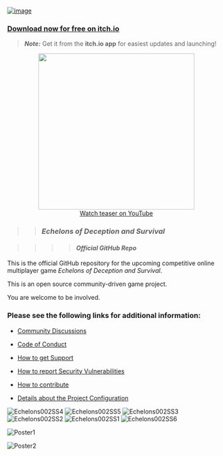 [![image](https://github.com/n8bot/Echelons/assets/22458343/6684b7f2-2b23-4eb0-8617-a7f49b44fbe1)](https://echelons.itch.io/echelons)

### [Download now for free on itch.io](https://echelons.itch.io/echelons)

> ***Note:*** Get it from the **itch.io app** for easiest updates and launching!

<p align="center">
<a href="https://www.youtube.com/watch?v=tjFhXySBIUQ">
<img src=https://user-images.githubusercontent.com/22458343/241268369-3e74631a-eae8-4fac-bf18-879d2cefa51a.png width=360><br />Watch teaser on YouTube</a>

</p>

>> ### *Echelons of Deception and Survival*

>>>> #### *Official GitHub Repo*

This is the official GitHub repository for the upcoming competitive online multiplayer game *Echelons of Deception and Survival*.

This is an open source community-driven game project. 

You are welcome to be involved.

### Please see the following links for additional information:

- [Community Discussions](https://github.com/n8bot/Echelons/discussions)

- [Code of Conduct](https://github.com/n8bot/Echelons/blob/main/.github/CODE_OF_CONDUCT.md)

- [How to get Support](https://github.com/n8bot/Echelons/blob/main/.github/SUPPORT.md)

- [How to report Security Vulnerabilities](https://github.com/n8bot/Echelons/security/policy)

- [How to contribute](https://github.com/n8bot/Echelons/blob/main/.github/CONTRIBUTING.md)

- [Details about the Project Configuration](https://github.com/n8bot/Echelons/wiki/Commission-New-Lyra-Starter-Game-Project)


![Echelons002SS4](https://github.com/n8bot/Echelons/assets/22458343/d817206a-b4db-4d12-9ecd-9af6a502b438)
![Echelons002SS5](https://github.com/n8bot/Echelons/assets/22458343/a2757599-2f0b-4247-9a46-bd5e2ccaf3ab)
![Echelons002SS3](https://github.com/n8bot/Echelons/assets/22458343/519c9376-e0b8-485f-8bfa-d5b0e4d9e19d)
![Echelons002SS2](https://github.com/n8bot/Echelons/assets/22458343/fa156a9e-c646-404b-b166-25d7edf59f58)
![Echelons002SS1](https://github.com/n8bot/Echelons/assets/22458343/420e3693-b0b4-422c-9246-3ebcb3555c77)
![Echelons002SS6](https://github.com/n8bot/Echelons/assets/22458343/166965bc-0e09-40b9-945a-d9915034d2ef)

![Poster1](https://github.com/n8bot/Echelons/assets/22458343/10adf803-2a59-4e1f-a351-f33873c16b40)

![Poster2](https://github.com/n8bot/Echelons/assets/22458343/6696ca09-12cf-473c-ad70-77c8210b7b64)
